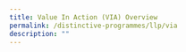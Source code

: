 ```yaml
---
title: Value In Action (VIA) Overview
permalink: /distinctive-programmes/llp/via
description: ""
---
```


